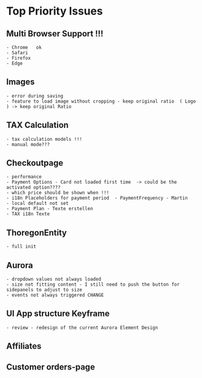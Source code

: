 # Top Priority Issues


## Multi Browser Support !!!
    - Chrome   ok
    - Safari
    - Firefox
    - Edge

## Images
    - error during saving
    - feature to load image without cropping - keep original ratio  ( Logo ) -> keep original Ratio

## TAX Calculation 
    - tax calculation models !!!
    - manual mode???

## Checkoutpage
    - performance
    - Payment Options - Card not loaded first time  -> could be the activated option????
    - which price should be shown when !!!
    - i18n Placeholders for payment period  - PaymentFrequency - Martin
    - local default not set
    - Payment Plan - Texte erstellen
    - TAX i18n Texte

## ThoregonEntity
    - full init


## Aurora
    - dropdown values not always loaded
    - size not fitting content - I still need to push the button for sidepanels to adjust to size
    - events not always triggered CHANGE

## UI App structure Keyframe
    - review - redesign of the current Aurora Element Design

## Affiliates 

## Customer orders-page
